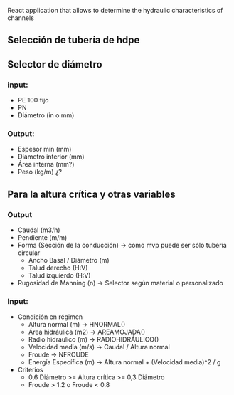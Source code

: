 React application that allows to determine the hydraulic characteristics of channels

## Selección de tubería de hdpe

## Selector de diámetro

### input: 
- PE 100 fijo
- PN
- Diámetro (in o mm)

### Output:
- Espesor mín (mm)
- Diámetro interior (mm)
- Área interna (mm?) 
- Peso (kg/m) ¿?

## Para la altura crítica y otras variables
### Output
- Caudal (m3/h)
- Pendiente (m/m)
- Forma (Sección de la conducción) -> como mvp puede ser sólo tubería circular
  - Ancho Basal / Diámetro (m)
  - Talud derecho (H:V)
  - Talud  izquierdo  (H:V)
- Rugosidad de Manning (n) -> Selector según material o personalizado
### Input:
- Condición en régimen
  - Altura normal (m) -> HNORMAL()
  - Área hidráulica (m2) -> AREAMOJADA()
  - Radio hidráulico (m) -> RADIOHIDRÁULICO()
  - Velocidad media (m/s) -> Caudal / Altura normal 
  - Froude -> NFROUDE
  - Energía Específica (m) ->  Altura normal +  (Velocidad media)^2 / g 
- Criterios
  - 0,6  Diámetro   >=  Altura crítica >=  0,3 Diámetro 
  - Froude > 1.2 o  Froude  <  0.8